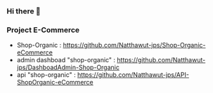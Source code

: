 ### Hi there 👋
### Project E-Commerce
* Shop-Organic : https://github.com/Natthawut-jps/Shop-Organic-eCommerce
* admin dashboad "shop-organic" : https://github.com/Natthawut-jps/DashboadAdmin-Shop-Organic
* api "shop-organic" : https://github.com/Natthawut-jps/API-ShopOrganic-eCommerce

<!--
**Natthawut-jps/Natthawut-jps** is a ✨ _special_ ✨ repository because its `README.md` (this file) appears on your GitHub profile.

Here are some ideas to get you started:

- 🔭 I’m currently working on ...
- 🌱 I’m currently learning ...
- 👯 I’m looking to collaborate on ...
- 🤔 I’m looking for help with ...
- 💬 Ask me about ...
- 📫 How to reach me: ...
- 😄 Pronouns: ...
- ⚡ Fun fact: ...
-->

